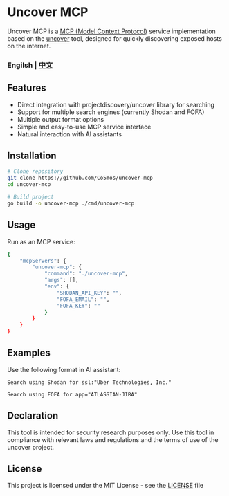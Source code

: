 # Uncover MCP

Uncover MCP is a [MCP (Model Context Protocol)](https://github.com/mark3labs/mcp-go) service implementation based on the [uncover](https://github.com/projectdiscovery/uncover) tool, designed for quickly discovering exposed hosts on the internet.

<h3>Engilsh | <a href='./README_CN.md'> 中文 </a></h3>

## Features

- Direct integration with projectdiscovery/uncover library for searching
- Support for multiple search engines (currently Shodan and FOFA)
- Multiple output format options
- Simple and easy-to-use MCP service interface
- Natural interaction with AI assistants

## Installation

```bash
# Clone repository
git clone https://github.com/Co5mos/uncover-mcp
cd uncover-mcp

# Build project
go build -o uncover-mcp ./cmd/uncover-mcp
```

## Usage

Run as an MCP service:

```bash
{
    "mcpServers": {
        "uncover-mcp": {
            "command": "./uncover-mcp",
            "args": [],
            "env": {
                "SHODAN_API_KEY": "",
                "FOFA_EMAIL": "",
                "FOFA_KEY": ""
            }
        }
    }
}
```

## Examples

Use the following format in AI assistant:

```
Search using Shodan for ssl:"Uber Technologies, Inc."
```

```
Search using FOFA for app="ATLASSIAN-JIRA"
```

## Declaration

This tool is intended for security research purposes only. Use this tool in compliance with relevant laws and regulations and the terms of use of the uncover project.

## License

This project is licensed under the MIT License - see the [LICENSE](LICENSE) file
